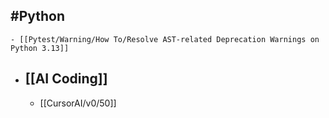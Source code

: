 ## #Python
	- [[Pytest/Warning/How To/Resolve AST-related Deprecation Warnings on Python 3.13]]
- ## [[AI Coding]]
	- [[CursorAI/v0/50]]